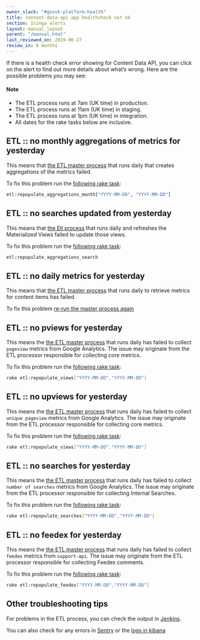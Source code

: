 ```yaml
---
owner_slack: "#govuk-platform-health"
title: content-data-api app healthcheck not ok
section: Icinga alerts
layout: manual_layout
parent: "/manual.html"
last_reviewed_on: 2019-06-27
review_in: 6 months
---
```


If there is a health check error showing for Content Data API, you can click on the alert to find out more details about what’s wrong. Here are the possible problems you may see:

#### Note

* The ETL process runs at 7am (UK time) in production.
* The ETL process runs at 11am (UK time) in staging.
* The ETL process runs at 1pm (UK time) in integration.
* All dates for the rake tasks below are inclusive.


## ETL :: no monthly aggregations of metrics for yesterday

This means that [the ETL master process][1] that runs daily that creates aggregations of the metrics failed.

To fix this problem run the [following rake task][5]:

```bash
etl:repopulate_aggregations_month["YYYY-MM-DD", "YYYY-MM-DD"]
```

## ETL :: no <range> searches updated from yesterday

This means that [the Etl process][1] that runs daily and refreshes the Materialized Views failed to update those views.

To fix this problem run the [following rake task][6]:

```bash
etl:repopulate_aggregations_search
```

## ETL :: no daily metrics for yesterday

This means that [the ETL master process][1] that runs daily to retrieve metrics for content items has failed.

To fix this problem [re-run the master process again][1]

## ETL :: no pviews for yesterday

This means the [the ETL master process][1] that runs daily has failed to collect `pageview` metrics from Google Analytics. The issue may originate from the ETL processor responsible for collecting core metrics.

To fix this problem run the [following rake task][2]:

```bash
rake etl:repopulate_views["YYYY-MM-DD","YYYY-MM-DD"]
```

## ETL :: no upviews for yesterday

This means the [the ETL master process][1] that runs daily has failed to collect `unique pageview` metrics from Google Analytics. The issue may originate from the ETL processor responsible for collecting core metrics.

To fix this problem run the [following rake task][2]:

```bash
rake etl:repopulate_views["YYYY-MM-DD","YYYY-MM-DD"]
```

## ETL :: no searches for yesterday

This means the [the ETL master process][1] that runs daily has failed to collect `number of searches` metrics from Google Analytics. The issue may originate from the ETL processor responsible for collecting Internal Searches.

To fix this problem run the [following rake task][3]:

```bash
rake etl:repopulate_searches["YYYY-MM-DD","YYYY-MM-DD"]
```

## ETL :: no feedex for yesterday

This means the [the ETL master process][1] that runs daily has failed to collect `feedex` metrics from `support-api`. The issue may originate from the ETL processor responsible for collecting Feedex comments.

To fix this problem run the [following rake task][4]:

```bash
rake etl:repopulate_feedex["YYYY-MM-DD","YYYY-MM-DD"]
```

## Other troubleshooting tips

For problems in the ETL process, you can check the output in [Jenkins][1].

You can also check for any errors in [Sentry][7] or the [logs in kibana][8]

[1]: https://deploy.blue.production.govuk.digital/job/content_data_api_import_etl_master_process/
[2]: https://github.com/alphagov/content-data-api/blob/master/lib/tasks/etl.rake#L32
[3]: https://github.com/alphagov/content-data-api/blob/master/lib/tasks/etl.rake#L45
[4]: https://github.com/alphagov/content-data-api/blob/master/lib/tasks/etl.rake#L71
[5]: https://github.com/alphagov/content-data-api/blob/master/lib/tasks/etl.rake#L10
[6]: https://github.com/alphagov/content-data-api/blob/master/lib/tasks/etl.rake#L25
[7]: https://sentry.io/organizations/govuk/issues/?environment=production&project=1461890
[8]: https://kibana.logit.io/s/283f08f6-d117-48df-9667-c4aa492b81f9/app/kibana#/discover?_g=()&_a=(columns:!(_source),index:'*-*',interval:auto,query:(query_string:(query:'application:%20content-data-api')),sort:!('@timestamp',desc))
